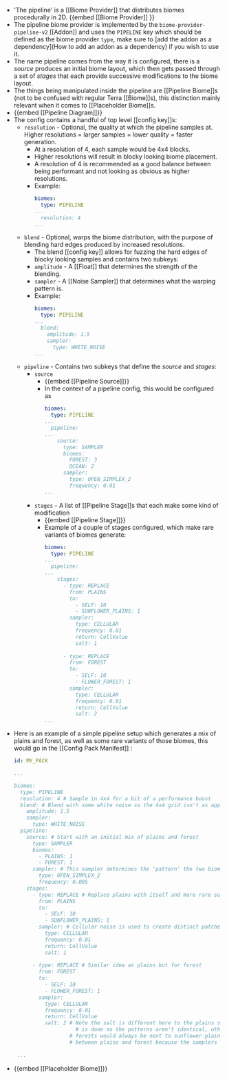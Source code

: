 - 'The pipeline' is a [[Biome Provider]] that distributes biomes procedurally in 2D.
  {{embed [[Biome Provider]] }}
- The pipeline biome provider is implemented by the `biome-provider-pipeline-v2` [[Addon]] and uses the `PIPELINE` key which should be defined as the biome provider `type`, make sure to [add the addon as a dependency](How to add an addon as a dependency) if you wish to use it.
- The name pipeline comes from the way it is configured, there is a *source* produces an initial biome layout, which then gets passed through a set of *stages* that each provide successive modifications to the biome layout.
- The things being manipulated inside the pipeline are [[Pipeline Biome]]s (not to be confused with regular Terra [[Biome]]s), this distinction mainly relevant when it comes to [[Placeholder Biome]]s.
- {{embed [[Pipeline Diagram]]}}
- The config contains a handful of top level [[config key]]s:
	- `resolution` - Optional, the quality at which the pipeline samples at. Higher resolutions = larger samples = lower quality = faster generation.
		- At a resolution of 4, each sample would be 4x4 blocks.
		- Higher resolutions will result in blocky looking biome placement.
		- A resolution of 4 is recommended as a good balance between being performant and not looking as obvious as higher resolutions.
		- Example:
		  ```yaml
		  biomes:
		    type: PIPELINE
		  ...
		    resolution: 4
		  ...
		  ```
	- `blend` - Optional, warps the biome distribution, with the purpose of blending hard edges produced by increased resolutions.
		- The blend [[config key]] allows for fuzzing the hard edges of blocky looking samples and contains two subkeys:
		- `amplitude` - A [[Float]] that determines the strength of the blending.
		- `sampler` - A [[Noise Sampler]] that determines what the warping pattern is.
		- Example:
		  ```yaml
		  biomes:
		    type: PIPELINE
		  ...
		    blend:
		      amplitude: 1.5
		      sampler:
		        type: WHITE_NOISE
		  ...
		  ```
	- `pipeline` - Contains two subkeys that define the *source* and *stages*:
		- `source`
			- {{embed [[Pipeline Source]]}}
			- In the context of a pipeline config, this would be configured as
			  ```yaml
			  biomes:
			    type: PIPELINE
			  ...
			    pipeline:
			  ...
			      source:
			        type: SAMPLER
			        biomes:
			          FOREST: 3
			          OCEAN: 2
			        sampler:
			          type: OPEN_SIMPLEX_2
			          frequency: 0.01
			  ...
			  ```
		- `stages` - A list of [[Pipeline Stage]]s that each make some kind of modification
			- {{embed [[Pipeline Stage]]}}
			- Example of a couple of stages configured, which make rare variants of biomes generate:
			  ```yaml
			  biomes:
			    type: PIPELINE
			  ...
			    pipeline:
			  ...
			      stages:
			        - type: REPLACE
			          from: PLAINS
			          to: 
			            - SELF: 10
			            - SUNFLOWER_PLAINS: 1
			          sampler:
			            type: CELLULAR
			            frequency: 0.01
			            return: CellValue
			            salt: 1
			            
			        - type: REPLACE
			          from: FOREST
			          to:
			            - SELF: 10
			            - FLOWER_FOREST: 1
			          sampler:
			            type: CELLULAR
			            frequency: 0.01
			            return: CellValue
			            salt: 2
			  ...
			  ```
- Here is an example of a simple pipeline setup which generates a mix of plains and forest, as well as some rare variants of those biomes, this would go in the [[Config Pack Manifest]] :
  ```yaml
  id: MY_PACK
  
  ...
  
  biomes:
    type: PIPELINE
    resolution: 4 # Sample in 4x4 for a bit of a performance boost
    blend: # Blend with some white noise so the 4x4 grid isn't as apparent
      amplitude: 1.5
      sampler:
        type: WHITE_NOISE
    pipeline:
      source: # Start with an initial mix of plains and forest
        type: SAMPLER
        biomes:
          - PLAINS: 1
          - FOREST: 1
        sampler: # This sampler determines the 'pattern' the two biomes will follow
          type: OPEN_SIMPLEX_2
          frequency: 0.005
      stages:
        - type: REPLACE # Replace plains with itself and more rare sunflower plains
          from: PLAINS
          to: 
            - SELF: 10
            - SUNFLOWER_PLAINS: 1
          sampler: # Cellular noise is used to create distinct patches of sunflower plains
            type: CELLULAR
            frequency: 0.01
            return: CellValue
            salt: 1
            
        - type: REPLACE # Similar idea as plains but for forest
          from: FOREST
          to:
            - SELF: 10
            - FLOWER_FOREST: 1
          sampler:
            type: CELLULAR
            frequency: 0.01
            return: CellValue
            salt: 2 # Note the salt is different here to the plains sampler, this 
                 	  # is done so the patterns aren't identical, otherwise flower
                    # forests would always be next to sunflower plains at the border
                    # between plains and forest because the samplers would be identical.
   
   ...
  ```
- {{embed [[Placeholder Biome]]}}